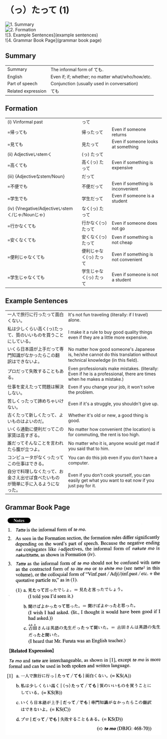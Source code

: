 # （っ）たって (1)

![1. Summary](summary)<br>
![2. Formation](formation)<br>
![3. Example Sentences](example sentences)<br>
![4. Grammar Book Page](grammar book page)<br>


## Summary

<table><tr>   <td>Summary</td>   <td>The informal form of ても.</td></tr><tr>   <td>English</td>   <td>Even if; if; whether; no matter what/who/how/etc.</td></tr><tr>   <td>Part of speech</td>   <td>Conjunction (usually used in conversation)</td></tr><tr>   <td>Related expression</td>   <td>ても</td></tr></table>

## Formation

<table class="table"><tbody><tr class="tr head"><td class="td"><span class="numbers">(i)</span> <span class="bold">Vinformal past</span></td><td class="td"><span class="concept">って</span></td><td class="td"></td></tr><tr class="tr"><td class="td"><span>=帰っても</span></td><td class="td"><span>帰</span><span class="concept">ったって</span></td><td class="td"><span>Even if someone returns</span></td></tr><tr class="tr"><td class="td"><span>=見ても</span></td><td class="td"><span>見</span><span class="concept">たって</span></td><td class="td"><span>Even if someone looks at something</span></td></tr><tr class="tr head"><td class="td"><span class="numbers">(ii)</span> <span class="bold">Adjectiveいstemく</span></td><td class="td"><span>(</span><span class="concept">っ</span><span>)</span> <span class="concept">たって</span></td><td class="td"></td></tr><tr class="tr"><td class="td"><span>=高くても</span></td><td class="td"><span>高く(</span><span class="concept">っ</span><span>)</span> <span class="concept">たって</span></td><td class="td"><span>Even if something is expensive</span></td></tr><tr class="tr head"><td class="td"><span class="numbers">(iii)</span> <span class="bold">{Adjectiveなstem/Noun}</span></td><td class="td"><span class="concept">だって</span></td><td class="td"></td></tr><tr class="tr"><td class="td"><span>=不便でも</span></td><td class="td"><span>不便</span><span class="concept">だって</span></td><td class="td"><span>Even if something is inconvenient</span></td></tr><tr class="tr"><td class="td"><span>=学生でも</span></td><td class="td"><span>学生</span><span class="concept">だって</span></td><td class="td"><span>Even if someone is a student</span></td></tr><tr class="tr head"><td class="td"><span class="numbers">(iv)</span> <span class="bold">{Vnegative/Adjectiveいstemく/じゃ/Nounじゃ}</span></td><td class="td"><span>なく(</span><span class="concept">っ</span><span>)</span> <span class="concept">たって</span></td><td class="td"></td></tr><tr class="tr"><td class="td"><span>=行かなくても</span></td><td class="td"><span>行かなく(</span><span class="concept">っ</span><span>)</span> <span class="concept">たって</span></td><td class="td"><span>Even if someone does not go</span></td></tr><tr class="tr"><td class="td"><span>=安くなくても</span></td><td class="td"><span>安くなく(</span><span class="concept">っ</span><span>)</span> <span class="concept">たって</span></td><td class="td"><span>Even if something is not cheap</span></td></tr><tr class="tr"><td class="td"><span>=便利じゃなくても</span></td><td class="td"><span>便利じゃなく(</span><span class="concept">っ</span><span>)</span> <span class="concept">たって</span></td><td class="td"><span>Even if something is not convenient</span></td></tr><tr class="tr"><td class="td"><span>=学生じゃなくても</span></td><td class="td"><span>学生じゃなく(</span><span class="concept">っ</span><span>)</span> <span class="concept">たって</span></td><td class="td"><span>Even if someone is not a student</span></td></tr></tbody></table>

## Example Sentences

<table><tr>   <td>一人で旅行に行ったって面白くない。</td>   <td>It's not fun traveling (literally: if I travel) alone.</td></tr><tr>   <td>私は少しくらい高く(っ)たって、質のいいものを買うことにしている。</td>   <td>I make it a rule to buy good quality things even if they are a little more expensive.</td></tr><tr>   <td>いくら日本語が上手だって専門知識がなかったらこの翻訳はできないよ。</td>   <td>No matter how good someone's Japanese is, he/she cannot do this translation without technical knowledge (in this ﬁeld).</td></tr><tr>   <td>プロだって失敗することもある。</td>   <td>Even professionals make mistakes. (literally: Even if he is a professional, there are times when he makes a mistake.)</td></tr><tr>   <td>仕事を変えたって問題は解決しない。</td>   <td>Even if you change your job, it won't solve the problem.</td></tr><tr>   <td>苦しくったって諦めちゃいけない。</td>   <td>Even if it's a struggle, you shouldn't give up.</td></tr><tr>   <td>古くたって新しくたって、よいものはよいのだ。</td>   <td>Whether it's old or new, a good thing is good.</td></tr><tr>   <td>いくら通勤に便利だってこの家賃は高すぎる。</td>   <td>No matter how convenient (the location) is for commuting, the rent is too high.</td></tr><tr>   <td>誰だってそんなことを言われたら腹が立つよ。</td>   <td>No matter who it is, anyone would get mad if you said that to him.</td></tr><tr>   <td>コンピュータがなくったってこの仕事はできる。</td>   <td>You can do this job even if you don't have a computer.</td></tr><tr>   <td>自分で料理しなくたって、お金さえ出せば食べたいものが簡単に手に入るようになった。</td>   <td>Even if you don't cook yourself, you can easily get what you want to eat now if you just pay for it.</td></tr></table>

## Grammar Book Page

![](../img/Advanced(っ)たって1.png)

